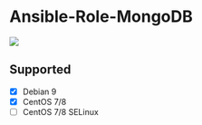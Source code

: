 # Ansible-Role-MongoDB

![](https://github.com/QiaoHao9/ansible-role-mongodb/actions/workflows/galaxy.yml/badge.svg)
## Supported

- [x] Debian 9
- [x] CentOS 7/8
- [ ] CentOS 7/8 SELinux

